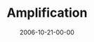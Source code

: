 ---
layout: message
category: message
series: "Freedom"
title: "Amplification"
date: 2006-10-21-00-00
message_id: 46
audio: "http://s3.amazonaws.com/crossroads-media/media/legacy/mp3/Freedom_02_Amplification_10-22-06_Tome.mp3"
audio-duration: "46:25"
explicit: false
---